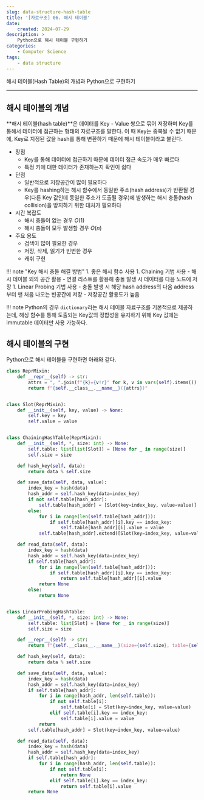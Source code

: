 ```yaml
---
slug: data-structure-hash-table
title: '[자료구조] 06. 해시 테이블'
date:
    created: 2024-07-29
description: >
    Python으로 해시 테이블 구현하기
categories:
    - Computer Science
tags:
    - data structure
---
```


해시 테이블(Hash Table)의 개념과 Python으로 구현하기  

<!-- more -->

---

## 해시 테이블의 개념

**해시 테이블(hash table)**은 데이터를 Key - Value 쌍으로 묶어 저장하며 Key를 통해서 데이터에 접근하는 형태의 자료구조를 말한다. 이 때 Key는 중복될 수 없기 때문에, Key로 지정된 값을 hash를 통해 변환하기 때문에 해시 테이블이라고 불린다.  

- 장점
    - Key를 통해 데이터에 접근하기 때문에 데이터 접근 속도가 매우 빠르다
    - 특정 키에 대한 데이터가 존재하는지 확인이 쉽다
- 단점
    - 일반적으로 저장공간이 많이 필요하다
    - Key를 hashing하는 해시 함수에서 동일한 주소(hash address)가 반환될 경우(다른 Key 값인데 동일한 주소가 도출될 경우)에 발생하는 해시 충돌(hash collision)을 방지하기 위한 대처가 필요하다
- 시간 복잡도
    - 해시 충돌이 없는 경우 $O(1)$
    - 해시 충돌이 모두 발생할 경우 $O(n)$
- 주요 용도
    - 검색이 많이 필요한 경우
    - 저장, 삭제, 읽기가 빈번한 경우
    - 캐쉬 구현

!!! note "Key 해시 충돌 해결 방법"
    1. 좋은 해시 함수 사용
    1. Chaining 기법 사용
        - 해시 테이블 외의 공간 활용
        - 연결 리스트를 활용해 충돌 발생 시 데이터를 다음 노드에 저장
    1. Linear Probing 기법 사용
        - 충돌 발생 시 해당 hash address의 다음 address 부터 맨 처음 나오는 빈공간에 저장
        - 저장공간 활용도가 높음

!!! note
    Python의 경우 `dictionary`라는 해시 테이블 자료구조를 기본적으로 제공하는데, 해싱 함수를 통해 도출되는 Key값의 정합성을 유지하기 위해 Key 값에는 immutable 데이터만 사용 가능하다.  
    
## 해시 테이블의 구현

Python으로 해시 테이블을 구현하면 아래와 같다.  

```python
class ReprMixin:
    def __repr__(self) -> str:
        attrs = ", ".join(f"{k}={v!r}" for k, v in vars(self).items())
        return f"{self.__class__.__name__}({attrs})"


class Slot(ReprMixin):
    def __init__(self, key, value) -> None:
        self.key = key
        self.value = value


class ChainingHashTable(ReprMixin):
    def __init__(self, *, size: int) -> None:
        self.table: list[list[Slot]] = [None for _ in range(size)]
        self.size = size

    def hash_key(self, data):
        return data % self.size

    def save_data(self, data, value):
        index_key = hash(data)
        hash_addr = self.hash_key(data=index_key)
        if not self.table[hash_addr]:
            self.table[hash_addr] = [Slot(key=index_key, value=value)]
        else:
            for i in range(len(self.table[hash_addr])):
                if self.table[hash_addr][i].key == index_key:
                    self.table[hash_addr][i].value = value
            self.table[hash_addr].extend([Slot(key=index_key, value=value)])

    def read_data(self, data):
        index_key = hash(data)
        hash_addr = self.hash_key(data=index_key)
        if self.table[hash_addr]:
            for i in range(len(self.table[hash_addr])):
                if self.table[hash_addr][i].key == index_key:
                    return self.table[hash_addr][i].value
            return None
        else:
            return None


class LinearProbingHashTable:
    def __init__(self, *, size: int) -> None:
        self.table: list[Slot] = [None for _ in range(size)]
        self.size = size

    def __repr__(self) -> str:
        return f"{self.__class__.__name__}(size={self.size}, table={self.table})"

    def hash_key(self, data):
        return data % self.size

    def save_data(self, data, value):
        index_key = hash(data)
        hash_addr = self.hash_key(data=index_key)
        if self.table[hash_addr]:
            for i in range(hash_addr, len(self.table)):
                if not self.table[i]:
                    self.table[i] = Slot(key=index_key, value=value)
                elif self.table[i].key == index_key:
                    self.table[i].value = value
            return
        self.table[hash_addr] = Slot(key=index_key, value=value)

    def read_data(self, data):
        index_key = hash(data)
        hash_addr = self.hash_key(data=index_key)
        if self.table[hash_addr]:
            for i in range(hash_addr, len(self.table)):
                if not self.table[i]:
                    return None
                elif self.table[i].key == index_key:
                    return self.table[i].value
        return None
```
